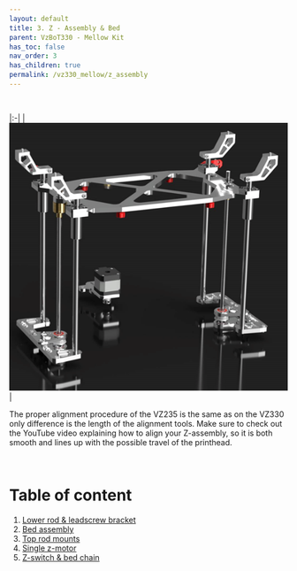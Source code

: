 ```yaml
---
layout: default
title: 3. Z - Assembly & Bed
parent: VzBoT330 - Mellow Kit
has_toc: false
nav_order: 3
has_children: true
permalink: /vz330_mellow/z_assembly
---
```


<br/>

|:-|
| ![Z Overview](../assets/images/manual/vz330_mellow/z_assembly/overview.png) |


The proper alignment procedure of the VZ235 is the same as on the VZ330 only difference is the length of the alignment tools. Make sure to check out the YouTube video explaining how to align your Z-assembly, so it is both smooth and lines up with the possible travel of the printhead.

<br/>

# Table of content

1. [Lower rod & leadscrew bracket](./z_assembly/lower_part)
2. [Bed assembly](./z_assembly/bed_assembly)
3. [Top rod mounts](./z_assembly/top_rod_mounts)
4. [Single z-motor](./z_assembly/z_motor)
5. [Z-switch & bed chain](./z_assembly/bed_additions)